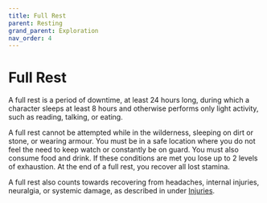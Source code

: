 ```yaml
---
title: Full Rest
parent: Resting
grand_parent: Exploration
nav_order: 4
---
```


# Full Rest
A full rest is a period of downtime, at least 24 hours long, during which a character sleeps at least 8 hours and otherwise performs only light activity, such as reading, talking, or eating.

A full rest cannot be attempted while in the wilderness, sleeping on dirt or stone, or wearing armour. You must be in a safe location where you do not feel the need to keep watch or constantly be on guard. You must also consume food and drink. If these conditions are met you lose up to 2 levels of exhaustion. At the end of a full rest, you recover all lost stamina.

A full rest also counts towards recovering from headaches, internal injuries, neuralgia, or systemic damage, as described in under [Injuries](https://stormchaserroleplaying.com/stormchaserRPG/General/Damage/Injuries/).
